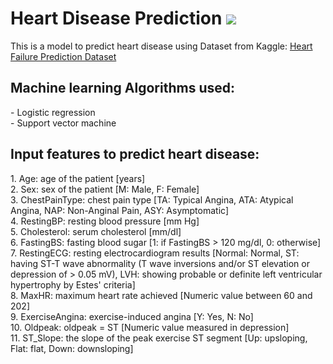 # Heart Disease Prediction <img src="https://img.icons8.com/external-flaticons-flat-flat-icons/64/undefined/external-prediction-smart-technology-flaticons-flat-flat-icons.png"/>
This is a model to predict heart disease using Dataset from Kaggle: <a href="https://www.kaggle.com/datasets/fedesoriano/heart-failure-prediction">Heart Failure Prediction Dataset</a>

<h2>Machine learning Algorithms used:</h2>
- Logistic regression  </br>
- Support vector machine </br>

<h2>Input features to predict heart disease:</h2>
1. Age: age of the patient [years]</br>
2. Sex: sex of the patient [M: Male, F: Female]</br>
3. ChestPainType: chest pain type [TA: Typical Angina, ATA: Atypical Angina, NAP: Non-Anginal Pain, ASY: Asymptomatic]</br>
4. RestingBP: resting blood pressure [mm Hg]</br>
5. Cholesterol: serum cholesterol [mm/dl]</br>
6. FastingBS: fasting blood sugar [1: if FastingBS > 120 mg/dl, 0: otherwise]</br>
7. RestingECG: resting electrocardiogram results [Normal: Normal, ST: having ST-T wave abnormality (T wave inversions and/or ST elevation or depression of > 0.05 mV), LVH: showing probable or definite left ventricular hypertrophy by Estes' criteria]</br>
8. MaxHR: maximum heart rate achieved [Numeric value between 60 and 202]</br>
9. ExerciseAngina: exercise-induced angina [Y: Yes, N: No]</br>
10. Oldpeak: oldpeak = ST [Numeric value measured in depression]</br>
11. ST_Slope: the slope of the peak exercise ST segment [Up: upsloping, Flat: flat, Down: downsloping]</br>

